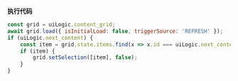 <p class="panel-title"><b>执行代码</b></p>

```javascript
const grid = uiLogic.content_grid;
await grid.load({ isInitialLoad: false, triggerSource: 'REFRESH' });
if (uiLogic.next_content) {
    const item = grid.state.items.find(x => x.id === uiLogic.next_content.id);
    if (item) {
        grid.setSelection([item], false);
    }
}
```
